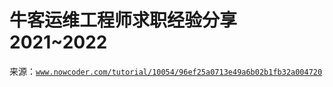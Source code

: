 # 牛客运维工程师求职经验分享 2021~2022

来源：[`www.nowcoder.com/tutorial/10054/96ef25a0713e49a6b02b1fb32a004720`](https://www.nowcoder.com/tutorial/10054/96ef25a0713e49a6b02b1fb32a004720)